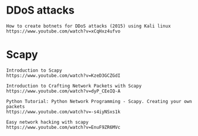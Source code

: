 # DDoS attacks
```
How to create botnets for DDoS attacks (2015) using Kali linux
https://www.youtube.com/watch?v=xCqHxz4ufvo
```


# Scapy
```
Introduction to Scapy
https://www.youtube.com/watch?v=KzeD3GCZGdI
```

```
Introduction to Crafting Network Packets with Scapy
https://www.youtube.com/watch?v=dyP_CEeIQ-A
```

```
Python Tutorial: Python Network Programming - Scapy. Creating your own packets
https://www.youtube.com/watch?v=-s4iyNSxs1k
```

```
Easy network hacking with scapy
https://www.youtube.com/watch?v=EnuF9ZR6MVc
```



```

```



```

```



```

```



```

```



```

```



```

```



```

```



```

```



```

```



```

```



```

```
